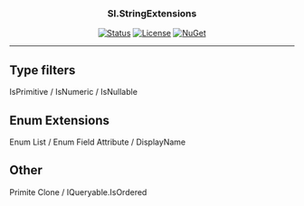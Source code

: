 <h3 align="center">Sl.StringExtensions</h3>

<div align="center">

[![Status](https://img.shields.io/badge/status-active-success.svg)]()
[![License](https://img.shields.io/github/license/emre-gon/Sl.AssemblyExtensions)](/LICENSE)
[![NuGet](https://img.shields.io/nuget/v/Sl.AssemblyExtensions.svg)](https://www.nuget.org/packages/Sl.AssemblyExtensions)

</div>

---

## Type filters

IsPrimitive / IsNumeric / IsNullable

## Enum Extensions

Enum List / Enum Field Attribute / DisplayName

## Other

Primite Clone / IQueryable.IsOrdered
